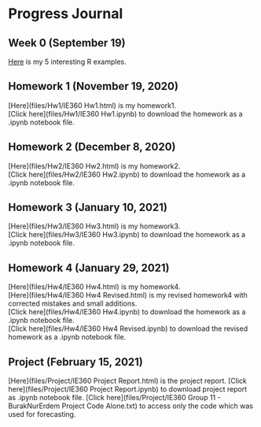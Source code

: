 # Progress Journal

## Week 0 (September 19)

[Here](files/example_homework_0.html) is my 5 interesting R examples.

## Homework 1 (November 19, 2020)

[Here](files/Hw1/IE360 Hw1.html)  is my homework1.  
[Click here](files/Hw1/IE360 Hw1.ipynb) to download the homework as a .ipynb notebook file.

## Homework 2 (December 8, 2020)

[Here](files/Hw2/IE360 Hw2.html)  is my homework2.<br>
[Click here](files/Hw2/IE360 Hw2.ipynb) to download the homework as a .ipynb notebook file.

## Homework 3 (January 10, 2021)

[Here](files/Hw3/IE360 Hw3.html)  is my homework3.<br>
[Click here](files/Hw3/IE360 Hw3.ipynb) to download the homework as a .ipynb notebook file.

## Homework 4 (January 29, 2021)

[Here](files/Hw4/IE360 Hw4.html)  is my homework4.<br>
[Here](files/Hw4/IE360 Hw4 Revised.html)  is my revised homework4 with corrected mistakes and small additions.<br>
[Click here](files/Hw4/IE360 Hw4.ipynb) to download the homework as a .ipynb notebook file.<br>
[Click here](files/Hw4/IE360 Hw4 Revised.ipynb) to download the revised homework as a .ipynb notebook file.

## Project (February 15, 2021)

[Here](files/Project/IE360 Project Report.html) is the project report.
[Click here](files/Project/IE360 Project Report.ipynb) to download project report as .ipynb notebook file.
[Click here](files/Project/IE360 Group 11 - BurakNurErdem Project Code Alone.txt) to access only the code which was used for forecasting.
